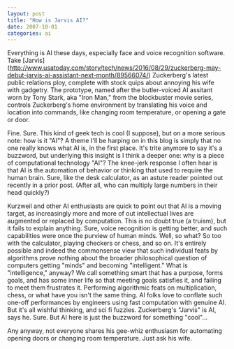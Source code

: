 ```yaml
---
layout: post
title: "How is Jarvis AI?"
date: 2007-10-01
categories: ai
---
```


Everything is AI these days, especially face and voice recognition software.  Take [Jarvis] (http://www.usatoday.com/story/tech/news/2016/08/29/zuckerberg-may-debut-jarvis-ai-assistant-next-month/89566074/) Zuckerberg's latest public relations ploy, complete with stock quips about annoying his wife with gadgetry.  The prototype, named after the butler-voiced AI assitant worn by Tony Stark, aka "Iron Man," from the blockbuster movie series, controls Zuckerberg's home environment by translating his voice and location into commands, like changing room temperature, or opening a gate or door.

Fine.  Sure.  This kind of geek tech is cool (I suppose), but on a more serious note:  how is it "AI"?  A theme I'll be harping on in this blog is simply that no one really knows what AI is, in the first place.  It's trite anymore to say it's a buzzword, but underlying this insight is I think a deeper one:  why is a piece of computational technology "AI"?  The knee-jerk response I often hear is that AI is the automation of behavior or thinking that used to require the human brain.  Sure, like the desk calculator, as an astute reader pointed out recently in a prior post.  (After all, who can multiply large numbers in their head quickly?)

Kurzweil and other AI enthusiasts are quick to point out that AI is a moving target, as increasingly more and more of out intellectual lives are augmented or replaced by computation.  This is no doubt true (a truism), but it fails to explain anything.  Sure, voice recognition is getting better, and such capabilities were once the purview of human minds.  Well, so what?  So too with the calculator, playing checkers or chess, and so on.  It's entirely possible and indeed the commonsense view that such individual feats by algorithms prove nothing about the broader philosophical question of computers getting "minds" and becoming "intelligent."  What is "intelligence," anyway?  We call something smart that has a purpose, forms goals, and has some inner life so that meeting goals satisfies it, and failing to meet them frustrates it.  Performing algorithmic feats on multiplication, chess, or what have you isn't the same thing.  AI folks love to conflate such one-off performances by engineers using fast computation with genuine AI.  But it's all wishful thinking, and sci fi fuzzies.  Zuckerberg's "Jarvis" is AI, says he.  Sure.  But AI here is just the buzzword for something "cool"...

Any anyway, not everyone shares his gee-whiz enthusiasm for automating opening doors or changing room temperature.  Just ask his wife.


